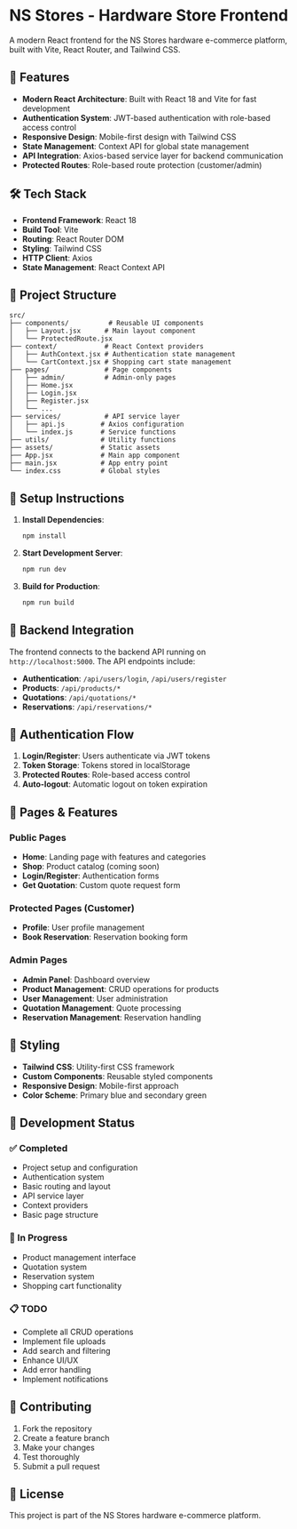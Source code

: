 # NS Stores - Hardware Store Frontend

A modern React frontend for the NS Stores hardware e-commerce platform, built with Vite, React Router, and Tailwind CSS.

## 🚀 Features

- **Modern React Architecture**: Built with React 18 and Vite for fast development
- **Authentication System**: JWT-based authentication with role-based access control
- **Responsive Design**: Mobile-first design with Tailwind CSS
- **State Management**: Context API for global state management
- **API Integration**: Axios-based service layer for backend communication
- **Protected Routes**: Role-based route protection (customer/admin)

## 🛠️ Tech Stack

- **Frontend Framework**: React 18
- **Build Tool**: Vite
- **Routing**: React Router DOM
- **Styling**: Tailwind CSS
- **HTTP Client**: Axios
- **State Management**: React Context API

## 📁 Project Structure

```
src/
├── components/          # Reusable UI components
│   ├── Layout.jsx      # Main layout component
│   └── ProtectedRoute.jsx
├── context/            # React Context providers
│   ├── AuthContext.jsx # Authentication state management
│   └── CartContext.jsx # Shopping cart state management
├── pages/              # Page components
│   ├── admin/          # Admin-only pages
│   ├── Home.jsx
│   ├── Login.jsx
│   ├── Register.jsx
│   └── ...
├── services/           # API service layer
│   ├── api.js         # Axios configuration
│   └── index.js       # Service functions
├── utils/             # Utility functions
├── assets/            # Static assets
├── App.jsx            # Main app component
├── main.jsx           # App entry point
└── index.css          # Global styles
```

## 🔧 Setup Instructions

1. **Install Dependencies**:
   ```bash
   npm install
   ```

2. **Start Development Server**:
   ```bash
   npm run dev
   ```

3. **Build for Production**:
   ```bash
   npm run build
   ```

## 🔌 Backend Integration

The frontend connects to the backend API running on `http://localhost:5000`. The API endpoints include:

- **Authentication**: `/api/users/login`, `/api/users/register`
- **Products**: `/api/products/*`
- **Quotations**: `/api/quotations/*`
- **Reservations**: `/api/reservations/*`

## 🔐 Authentication Flow

1. **Login/Register**: Users authenticate via JWT tokens
2. **Token Storage**: Tokens stored in localStorage
3. **Protected Routes**: Role-based access control
4. **Auto-logout**: Automatic logout on token expiration

## 📱 Pages & Features

### Public Pages
- **Home**: Landing page with features and categories
- **Shop**: Product catalog (coming soon)
- **Login/Register**: Authentication forms
- **Get Quotation**: Custom quote request form

### Protected Pages (Customer)
- **Profile**: User profile management
- **Book Reservation**: Reservation booking form

### Admin Pages
- **Admin Panel**: Dashboard overview
- **Product Management**: CRUD operations for products
- **User Management**: User administration
- **Quotation Management**: Quote processing
- **Reservation Management**: Reservation handling

## 🎨 Styling

- **Tailwind CSS**: Utility-first CSS framework
- **Custom Components**: Reusable styled components
- **Responsive Design**: Mobile-first approach
- **Color Scheme**: Primary blue and secondary green

## 🚧 Development Status

### ✅ Completed
- Project setup and configuration
- Authentication system
- Basic routing and layout
- API service layer
- Context providers
- Basic page structure

### 🚧 In Progress
- Product management interface
- Quotation system
- Reservation system
- Shopping cart functionality

### 📋 TODO
- Complete all CRUD operations
- Implement file uploads
- Add search and filtering
- Enhance UI/UX
- Add error handling
- Implement notifications

## 🤝 Contributing

1. Fork the repository
2. Create a feature branch
3. Make your changes
4. Test thoroughly
5. Submit a pull request

## 📄 License

This project is part of the NS Stores hardware e-commerce platform.



